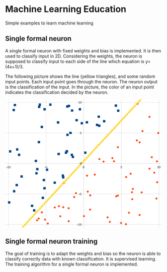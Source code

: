 # Machine Learning Education
Simple examples to learn machine learning

## Single formal neuron
A single formal neuron with fixed weights and bias is implemented. It is then used to classify input in 2D. Considering the weights, the neuron is supposed to classify input to each side of the line which equation is y=(4x+1)/3.

The following picture shows the line (yellow triangles), and some random input points. Each input point goes through the neuron. The neuron output is the classification of the input. In the picture, the color of an input point indicates the classification decided by the neuron.

![alt text](SingleFormalNeuron/single_formal_neuron_classification.png "Classification based on a single formal neuron")

## Single formal neuron training
The goal of training is to adapt the weights and bias so the neuron is able to classify correctly data with known classification. It is supervised learning. The training algorithm for a single formal neuron is implemented.
